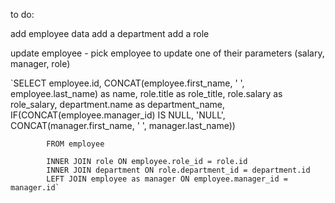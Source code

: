 to do:

add employee data
add a department
add a role

update employee - pick employee to update one of their parameters (salary, manager, role)

`SELECT employee.id,
            CONCAT(employee.first_name, ' ', employee.last_name) as name,
            role.title as role_title,
            role.salary as role_salary,
            department.name as department_name,
            IF(CONCAT(employee.manager_id) IS NULL, 'NULL', CONCAT(manager.first_name, ' ', manager.last_name))
            
            FROM employee

            INNER JOIN role ON employee.role_id = role.id
            INNER JOIN department ON role.department_id = department.id
            LEFT JOIN employee as manager ON employee.manager_id = manager.id`
